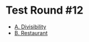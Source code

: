 # Test Round #12

* [A. Divisibility][]
* [B. Restaurant][]

[A. Divisibility]: http://codeforces.com/contest/597/problem/A
[B. Restaurant]:   http://codeforces.com/contest/597/problem/B
